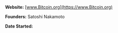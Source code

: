 **Website:** [www.Bitcoin.org](https://www.Bitcoin.org)

**Founders:** Satoshi Nakamoto

**Date Started:** 
